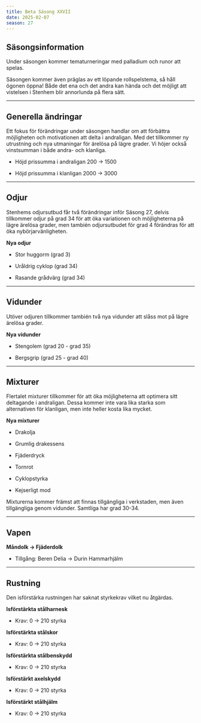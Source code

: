 ```yaml
---
title: Beta Säsong XXVII
date: 2025-02-07
season: 27
---
```

## Säsongsinformation

Under säsongen kommer tematurneringar med palladium och runor att spelas.

Säsongen kommer även präglas av ett löpande rollspelstema, så håll ögonen öppna! Både det ena och det andra kan hända och det möjligt att vistelsen i Stenhem blir annorlunda på flera sätt.

* * *

## Generella ändringar

Ett fokus för förändringar under säsongen handlar om att förbättra möjligheten och motivationen att delta i andraligan. Med det tillkommer ny utrustning och nya utmaningar för ärelösa på lägre grader. Vi höjer också vinstsumman i både andra- och klanliga.

*   Höjd prissumma i andraligan 200 → 1500
    
*   Höjd prissumma i klanligan 2000 → 3000
    

* * *

## Odjur

Stenhems odjursutbud får två förändringar inför Säsong 27, delvis tillkommer odjur på grad 34 för att öka variationen och möjligheterna på lägre ärelösa grader, men también odjursutbudet för grad 4 förändras för att öka nybörjarvänligheten.

**Nya odjur**

*   Stor huggorm (grad 3)
    
*   Uråldrig cyklop (grad 34)
    
*   Rasande grådvärg (grad 34)
    

* * *

## Vidunder

Utöver odjuren tillkommer también två nya vidunder att slåss mot på lägre ärelösa grader.

**Nya vidunder**

*   Stengolem (grad 20 - grad 35)
    
*   Bergsgrip (grad 25 - grad 40)
    

* * *

## Mixturer

Flertalet mixturer tillkommer för att öka möjligheterna att optimera sitt deltagande i andraligan. Dessa kommer inte vara lika starka som alternativen för klanligan, men inte heller kosta lika mycket.

**Nya mixturer**

*   Drakolja
    
*   Grumlig drakessens
    
*   Fjäderdryck
    
*   Tornrot
    
*   Cyklopstyrka
    
*   Kejserligt mod
    

Mixturerna kommer främst att finnas tillgängliga i verkstaden, men även tillgängliga genom vidunder. Samtliga har grad 30-34.

* * *

## Vapen

**Måndolk → Fjäderdolk**

*   Tillgång: Beren Delia → Durin Hammarhjälm
    

* * *

## Rustning

Den isförstärka rustningen har saknat styrkekrav vilket nu åtgärdas.

**Isförstärkta stålharnesk**

*   Krav: 0 → 210 styrka
    

**Isförstärkta stålskor**

*   Krav: 0 → 210 styrka
    

**Isförstärkta stålbenskydd**

*   Krav: 0 → 210 styrka
    

**Isförstärkt axelskydd**

*   Krav: 0 → 210 styrka
    

**Isförstärkt stålhjälm**

*   Krav: 0 → 210 styrka